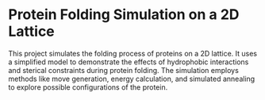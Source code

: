 # Protein Folding Simulation on a 2D Lattice
This project simulates the folding process of proteins on a 2D lattice. It uses a simplified model to demonstrate the effects of hydrophobic interactions and sterical constraints during protein folding. The simulation employs methods like move generation, energy calculation, and simulated annealing to explore possible configurations of the protein.

